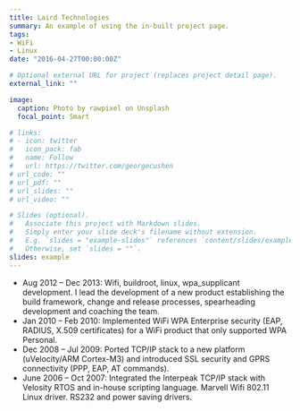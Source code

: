 ```yaml
---
title: Laird Technologies
summary: An example of using the in-built project page.
tags:
- WiFi
- Linux
date: "2016-04-27T00:00:00Z"

# Optional external URL for project (replaces project detail page).
external_link: ""

image:
  caption: Photo by rawpixel on Unsplash
  focal_point: Smart

# links:
# - icon: twitter
#   icon_pack: fab
#   name: Follow
#   url: https://twitter.com/georgecushen
# url_code: ""
# url_pdf: ""
# url_slides: ""
# url_video: ""

# Slides (optional).
#   Associate this project with Markdown slides.
#   Simply enter your slide deck's filename without extension.
#   E.g. `slides = "example-slides"` references `content/slides/example-slides.md`.
#   Otherwise, set `slides = ""`.
slides: example
---
```


- Aug 2012 – Dec 2013: Wifi, buildroot, linux, wpa_supplicant development.
I lead the development of a new product establishing the build framework, change
and release processes, spearheading development and coaching the team.
- Jan 2010 – Feb 2010:
Implemented WiFi WPA Enterprise security (EAP, RADIUS, X.509 certificates)
for a WiFi product that only supported WPA Personal.
- Dec 2008 – Jul 2009:
Ported TCP/IP stack to a new platform (uVelocity/ARM Cortex-M3) and
introduced SSL security and GPRS connectivity (PPP, EAP, AT commands).
- June 2006 – Oct 2007:
Integrated the Interpeak TCP/IP stack with Velosity RTOS and in-house scripting
language. Marvell Wifi 802.11 Linux driver. RS232 and power saving drivers.